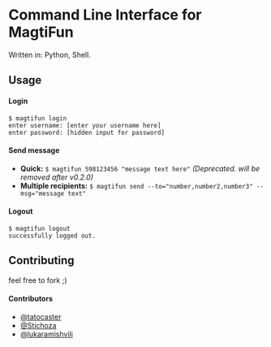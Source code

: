 # Command Line Interface for MagtiFun

Written in: Python, Shell.

## Usage
#### Login
```shell
$ magtifun login
enter username: [enter your username here]
enter password: [hidden input for password]
```

#### Send message
 - **Quick:** `$ magtifun 598123456 "message text here"` *(Deprecated. will be removed after v0.2.0)*
 - **Multiple recipients:** `$ magtifun send --to="number,number2,number3" --msg="message text"`

#### Logout
```shell
$ magtifun logout
successfully logged out.
```

## Contributing

feel free to fork ;)

#### Contributors
 - [@tatocaster](https://github.com/tatocaster)
 - [@Stichoza](https://github.com/Stichoza)
 - [@lukaramishvili](https://github.com/lukaramishvili)
